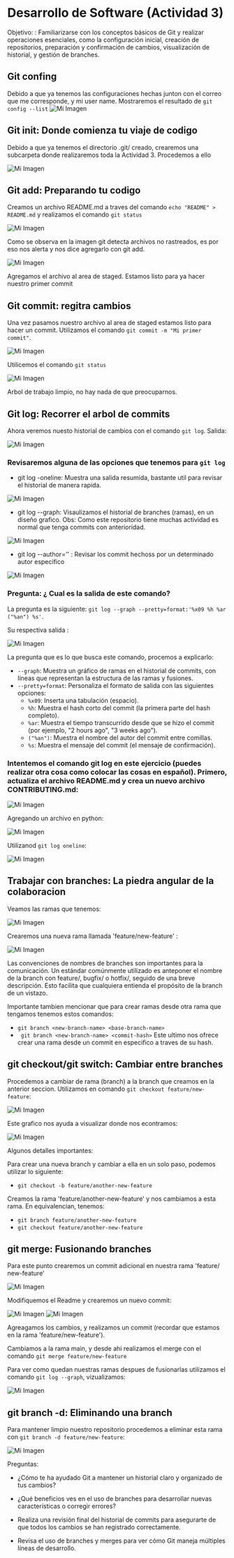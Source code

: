 # Desarrollo de Software (Actividad 3) 

Objetivo: : Familiarizarse con los conceptos básicos de Git y realizar operaciones esenciales, como la
configuración inicial, creación de repositorios, preparación y confirmación de cambios, visualización
de historial, y gestión de branches. 

## Git confing 
Debido a que ya tenemos las configuraciones hechas junton con el correo que me corresponde, y mi user name. Mostraremos el resultado de `git config --list` 
![Mi Imagen](Imagenes/Imagen1.png)

## Git init: Donde comienza tu viaje de codigo 

Debido a que ya tenemos el directorio .git/ creado, crearemos una subcarpeta donde realizaremos toda la Actividad 3. Procedemos a ello 

![Mi Imagen](Imagenes/Imagen2.png)

## Git add: Preparando tu codigo 

Creamos un archivo README.md a traves del comando `echo "README" > README.md` y realizamos el comando `git status`

![Mi Imagen](Imagenes/Imagen3.png)

Como se observa en la imagen git detecta archivos no rastreados, es por eso nos alerta y nos dice agregarlo con git add. 

![Mi Imagen](Imagenes/imagen4.png)

Agregamos el archivo al area de staged. Estamos listo para ya hacer nuestro primer commit 

## Git commit: regitra cambios 

Una vez pasamos nuestro archivo al area de staged estamos listo para hacer un commit. Utilizamos el comando `git commit -m "Mi primer commit"`. 

![Mi Imagen](Imagenes/Imagen5.png)

Utilicemos el comando `git status`

![Mi Imagen](Imagenes/Imagen6.png)

Arbol de trabajo limpio, no hay nada de que preocuparnos. 

## Git log: Recorrer el arbol de commits 
Ahora veremos nuesto historial de cambios con el comando `git log`. Salida: 

![Mi Imagen](Imagenes/Imagen7.png)  

### Revisaremos alguna de las opciones que tenemos para `git log`

- git log -oneline: Muestra una salida resumida, bastante util para revisar el historial de manera rapida. 

![Mi Imagen](Imagenes/imagen8..png)

- git log --graph: Visaulizamos el historial de branches (ramas), en un diseño grafico. Obs: Como este repositorio tiene muchas actividad es normal que tenga commits con anterioridad. 

![Mi Imagen](Imagenes/Imagen9.png)

- git log --author='<author>' : Revisar los commit hechoss por un determinado autor especifico 

![Mi Imagen](Imagenes/Imagen10.png)

### Pregunta: ¿ Cual es la salida de este comando?  

La pregunta es la siguiente: `git log --graph --pretty=format:'%x09 %h %ar ("%an") %s'`.

Su respectiva salida : 

![Mi Imagen](Imagenes/Imagen11.png)

La pregunta que es lo que busca este comando, procemos a explicarlo: 

- `--graph`: Muestra un gráfico de ramas en el historial de commits, con líneas que representan la estructura de las ramas y fusiones.
- `--pretty=format`: Personaliza el formato de salida con las siguientes opciones:
    - `%x09`: Inserta una tabulación (espacio).
    - `%h`: Muestra el hash corto del commit (la primera parte del hash completo).
    - `%ar`: Muestra el tiempo transcurrido desde que se hizo el commit (por ejemplo, "2 hours ago", "3 weeks ago").
    - `("%an")`: Muestra el nombre del autor del commit entre comillas.
    - `%s`: Muestra el mensaje del commit (el mensaje de confirmación).
### Intentemos el comando git log en este ejercicio (puedes realizar otra cosa como colocar las cosas en español). Primero, actualiza el archivo README.md y crea un nuevo archivo CONTRIBUTING.md:

![Mi Imagen](Imagenes/Imagen12.png)

Agregando un archivo en python: 

![Mi Imagen](Imagenes/Imagen13.png)

Utilizanod `git log oneline`: 

![Mi Imagen](Imagenes/Imagen14.png)

## Trabajar con branches: La piedra angular de la colaboracion 

Veamos las ramas que tenemos: 

![Mi Imagen](Imagenes/Imagen15.png)

Crearemos una nueva rama llamada 'feature/new-feature' :

![Mi Imagen](Imagenes/Imagen16.png)

Las convenciones de nombres de branches son importantes para la comunicación. Un estándar
comúnmente utilizado es anteponer el nombre de la branch con feature/, bugfix/ o hotfix/, seguido
de una breve descripción. Esto facilita que cualquiera entienda el propósito de la branch de un
vistazo. 

Importante tambien mencionar que para crear ramas desde otra rama que tengamos tenemos estos comandos: 
 - `git branch <new-branch-name> <base-branch-name>`
 - ` git branch <new-branch-name> <commit-hash>`
Este ultimo nos ofrece crear una rama desde un commit en especifico a traves de su hash. 

## git checkout/git switch: Cambiar entre branches 

Procedemos a cambiar de rama (branch) a la branch que creamos en la anterior seccion. Utilizamos en comando `git checkout feature/new-feature`: 

![Mi Imagen](Imagenes/Imagen17.png)

Este grafico nos ayuda a visualizar donde nos econtramos: 

![Mi Imagen](Imagenes/Imagen18.png)

Algunos detalles importantes: 

Para crear una nueva branch y cambiar a ella en un solo paso, podemos utilizar lo siguiente: 

 - `git checkout -b feature/another-new-feature`

Creamos la rama 'feature/another-new-feature' y nos cambiamos a esta rama. En equivalencian, tenemos: 
 - `git branch feature/another-new-feature`
 - `git checkout feature/another-new-feature`

## git merge: Fusionando branches 

Para este punto crearemos un commit adicional en nuestra rama 'feature/ new-feature' 

![Mi Imagen](Imagenes/Imagen19.png)

Modifiquemos el Readme y crearemos un nuevo commit: 

![Mi Imagen](Imagenes/Imagen20.png)
![Mi Imagen](Imagenes/Imagen21.png)

Agreagamos los cambios, y realizamos un commit (recordar que estamos en la rama  'feature/new-feature'). 

Cambiamos a la rama main, y desde ahi realizamos el merge con el comando `git merge feature/new-feature`

Para ver como quedan nuestras ramas despues de fusionarlas utilizamos el comando `git log --graph`, vizualizamos: 

![Mi Imagen](Imagenes/Imagen22.png)

## git branch -d: Eliminando una branch 

Para mantener limpio nuestro repositorio procedemos a eliminar esta rama con `git branch -d feature/new-feature`: 

![Mi Imagen](Imagenes/Imagen23.png)

Preguntas:
 - ¿Cómo te ha ayudado Git a mantener un historial claro y organizado de tus cambios?
    
 - ¿Qué beneficios ves en el uso de branches para desarrollar nuevas características o corregir
errores?
 - Realiza una revisión final del historial de commits para asegurarte de que todos los cambios
se han registrado correctamente.
 -  Revisa el uso de branches y merges para ver cómo Git maneja múltiples líneas de desarrollo.
